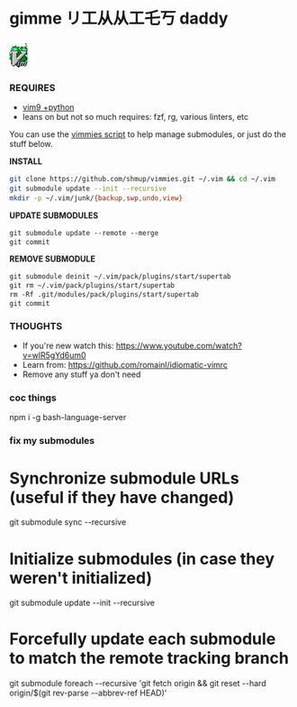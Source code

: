gimme リ工从从工乇丂 daddy
===================

![vim on fire](junk/vim_on_fire.gif)

### REQUIRES
- [vim9 +python](https://github.com/shmup/vimmies/wiki/Installing-vim8)
- leans on but not so much requires: fzf, rg, various linters, etc

You can use the [vimmies script](https://github.com/shmup/vimmies/blob/master/vimmies) to help manage submodules, or just do the stuff below.

**INSTALL**

```sh
git clone https://github.com/shmup/vimmies.git ~/.vim && cd ~/.vim
git submodule update --init --recursive
mkdir -p ~/.vim/junk/{backup,swp,undo,view}
```

**UPDATE SUBMODULES**
```
git submodule update --remote --merge
git commit
```

**REMOVE SUBMODULE**
```
git submodule deinit ~/.vim/pack/plugins/start/supertab
git rm ~/.vim/pack/plugins/start/supertab
rm -Rf .git/modules/pack/plugins/start/supertab
git commit
```

### THOUGHTS
- If you're new watch this: https://www.youtube.com/watch?v=wlR5gYd6um0
- Learn from: https://github.com/romainl/idiomatic-vimrc
- Remove any stuff ya don't need

### coc things

npm i -g bash-language-server





### fix my submodules

# Synchronize submodule URLs (useful if they have changed)
git submodule sync --recursive

# Initialize submodules (in case they weren't initialized)
git submodule update --init --recursive

# Forcefully update each submodule to match the remote tracking branch
git submodule foreach --recursive 'git fetch origin && git reset --hard origin/$(git rev-parse --abbrev-ref HEAD)'
